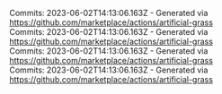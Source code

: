 Commits: 2023-06-02T14:13:06.163Z - Generated via https://github.com/marketplace/actions/artificial-grass
<br>
Commits: 2023-06-02T14:13:06.163Z - Generated via https://github.com/marketplace/actions/artificial-grass
<br>
Commits: 2023-06-02T14:13:06.163Z - Generated via https://github.com/marketplace/actions/artificial-grass
<br>
Commits: 2023-06-02T14:13:06.163Z - Generated via https://github.com/marketplace/actions/artificial-grass
<br>
